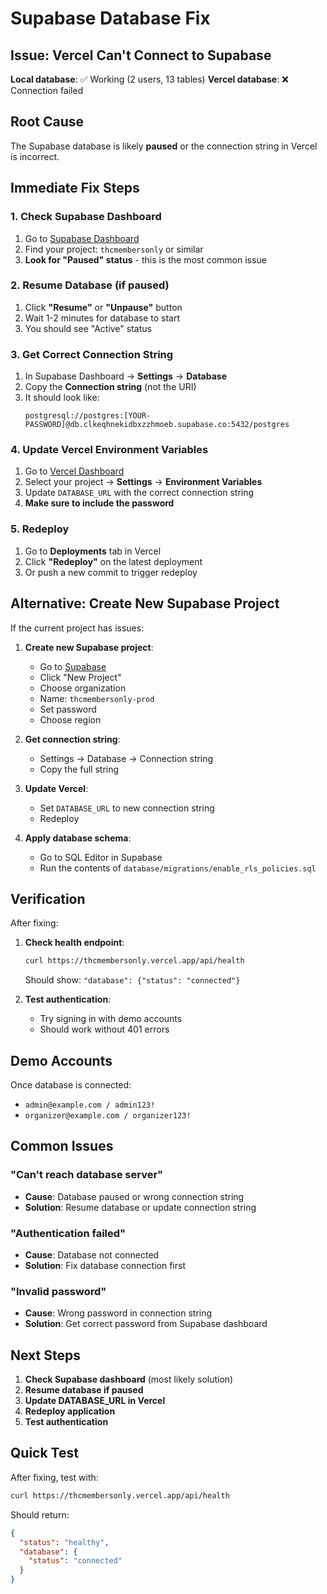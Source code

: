 # Supabase Database Fix

## Issue: Vercel Can't Connect to Supabase

**Local database**: ✅ Working (2 users, 13 tables)
**Vercel database**: ❌ Connection failed

## Root Cause

The Supabase database is likely **paused** or the connection string in Vercel is incorrect.

## Immediate Fix Steps

### 1. Check Supabase Dashboard
1. Go to [Supabase Dashboard](https://supabase.com/dashboard)
2. Find your project: `thcmembersonly` or similar
3. **Look for "Paused" status** - this is the most common issue

### 2. Resume Database (if paused)
1. Click **"Resume"** or **"Unpause"** button
2. Wait 1-2 minutes for database to start
3. You should see "Active" status

### 3. Get Correct Connection String
1. In Supabase Dashboard → **Settings** → **Database**
2. Copy the **Connection string** (not the URI)
3. It should look like:
   ```
   postgresql://postgres:[YOUR-PASSWORD]@db.clkeqhnekidbxzzhmoeb.supabase.co:5432/postgres
   ```

### 4. Update Vercel Environment Variables
1. Go to [Vercel Dashboard](https://vercel.com/dashboard)
2. Select your project → **Settings** → **Environment Variables**
3. Update `DATABASE_URL` with the correct connection string
4. **Make sure to include the password**

### 5. Redeploy
1. Go to **Deployments** tab in Vercel
2. Click **"Redeploy"** on the latest deployment
3. Or push a new commit to trigger redeploy

## Alternative: Create New Supabase Project

If the current project has issues:

1. **Create new Supabase project**:
   - Go to [Supabase](https://supabase.com)
   - Click "New Project"
   - Choose organization
   - Name: `thcmembersonly-prod`
   - Set password
   - Choose region

2. **Get connection string**:
   - Settings → Database → Connection string
   - Copy the full string

3. **Update Vercel**:
   - Set `DATABASE_URL` to new connection string
   - Redeploy

4. **Apply database schema**:
   - Go to SQL Editor in Supabase
   - Run the contents of `database/migrations/enable_rls_policies.sql`

## Verification

After fixing:

1. **Check health endpoint**:
   ```bash
   curl https://thcmembersonly.vercel.app/api/health
   ```
   Should show: `"database": {"status": "connected"}`

2. **Test authentication**:
   - Try signing in with demo accounts
   - Should work without 401 errors

## Demo Accounts

Once database is connected:
- `admin@example.com / admin123!`
- `organizer@example.com / organizer123!`

## Common Issues

### "Can't reach database server"
- **Cause**: Database paused or wrong connection string
- **Solution**: Resume database or update connection string

### "Authentication failed"
- **Cause**: Database not connected
- **Solution**: Fix database connection first

### "Invalid password"
- **Cause**: Wrong password in connection string
- **Solution**: Get correct password from Supabase dashboard

## Next Steps

1. **Check Supabase dashboard** (most likely solution)
2. **Resume database if paused**
3. **Update DATABASE_URL in Vercel**
4. **Redeploy application**
5. **Test authentication**

## Quick Test

After fixing, test with:
```bash
curl https://thcmembersonly.vercel.app/api/health
```

Should return:
```json
{
  "status": "healthy",
  "database": {
    "status": "connected"
  }
}
```
